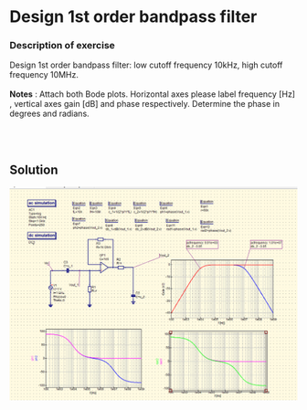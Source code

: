 # Design 1st order bandpass filter

### Description of exercise

Design 1st order bandpass filter: low cutoff frequency 10kHz, high cutoff frequency 10MHz.
<br><br>
<b>Notes</b> : Attach both Bode plots. Horizontal axes please label frequency [Hz] , vertical axes gain [dB] and phase respectively. Determine the phase in degrees and radians.


<br><br>

## Solution
<p align="center">
  <img src ="Screenshot_1.png" width = "700" title="photo">  
</p>


